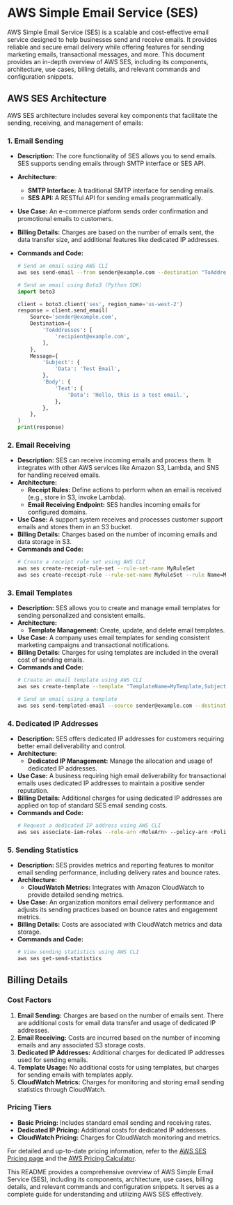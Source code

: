 
# AWS Simple Email Service (SES)

AWS Simple Email Service (SES) is a scalable and cost-effective email service designed to help businesses send and receive emails. It provides reliable and secure email delivery while offering features for sending marketing emails, transactional messages, and more. This document provides an in-depth overview of AWS SES, including its components, architecture, use cases, billing details, and relevant commands and configuration snippets.

## AWS SES Architecture

AWS SES architecture includes several key components that facilitate the sending, receiving, and management of emails:

### 1. Email Sending
   - **Description:** The core functionality of SES allows you to send emails. SES supports sending emails through SMTP interface or SES API.
   - **Architecture:** 
     - **SMTP Interface:** A traditional SMTP interface for sending emails.
     - **SES API:** A RESTful API for sending emails programmatically.
   - **Use Case:** An e-commerce platform sends order confirmation and promotional emails to customers.
   - **Billing Details:** Charges are based on the number of emails sent, the data transfer size, and additional features like dedicated IP addresses.
   - **Commands and Code:**
     ```bash
     # Send an email using AWS CLI
     aws ses send-email --from sender@example.com --destination "ToAddresses=recipient@example.com" --message "Subject={Data=Test},Body={Text={Data=Hello}}" --region us-west-2
     ```

     ```python
     # Send an email using Boto3 (Python SDK)
     import boto3

     client = boto3.client('ses', region_name='us-west-2')
     response = client.send_email(
         Source='sender@example.com',
         Destination={
             'ToAddresses': [
                 'recipient@example.com',
             ],
         },
         Message={
             'Subject': {
                 'Data': 'Test Email',
             },
             'Body': {
                 'Text': {
                     'Data': 'Hello, this is a test email.',
                 },
             },
         },
     )
     print(response)
     ```

### 2. Email Receiving
   - **Description:** SES can receive incoming emails and process them. It integrates with other AWS services like Amazon S3, Lambda, and SNS for handling received emails.
   - **Architecture:** 
     - **Receipt Rules:** Define actions to perform when an email is received (e.g., store in S3, invoke Lambda).
     - **Email Receiving Endpoint:** SES handles incoming emails for configured domains.
   - **Use Case:** A support system receives and processes customer support emails and stores them in an S3 bucket.
   - **Billing Details:** Charges based on the number of incoming emails and data storage in S3.
   - **Commands and Code:**
     ```bash
     # Create a receipt rule set using AWS CLI
     aws ses create-receipt-rule-set --rule-set-name MyRuleSet
     aws ses create-receipt-rule --rule-set-name MyRuleSet --rule Name=MyRule,Recipients=example.com,Actions=[{S3Action={BucketName=my-s3-bucket}}]
     ```

### 3. Email Templates
   - **Description:** SES allows you to create and manage email templates for sending personalized and consistent emails.
   - **Architecture:** 
     - **Template Management:** Create, update, and delete email templates.
   - **Use Case:** A company uses email templates for sending consistent marketing campaigns and transactional notifications.
   - **Billing Details:** Charges for using templates are included in the overall cost of sending emails.
   - **Commands and Code:**
     ```bash
     # Create an email template using AWS CLI
     aws ses create-template --template "TemplateName=MyTemplate,SubjectPart=Hello,HtmlPart=<h1>Hello, {{name}}!</h1>,TextPart=Hello {{name}}"
     
     # Send an email using a template
     aws ses send-templated-email --source sender@example.com --destination "ToAddresses=recipient@example.com" --template MyTemplate --template-data '{"name":"John"}'
     ```

### 4. Dedicated IP Addresses
   - **Description:** SES offers dedicated IP addresses for customers requiring better email deliverability and control.
   - **Architecture:** 
     - **Dedicated IP Management:** Manage the allocation and usage of dedicated IP addresses.
   - **Use Case:** A business requiring high email deliverability for transactional emails uses dedicated IP addresses to maintain a positive sender reputation.
   - **Billing Details:** Additional charges for using dedicated IP addresses are applied on top of standard SES email sending costs.
   - **Commands and Code:**
     ```bash
     # Request a dedicated IP address using AWS CLI
     aws ses associate-iam-roles --role-arn <RoleArn> --policy-arn <PolicyArn>
     ```

### 5. Sending Statistics
   - **Description:** SES provides metrics and reporting features to monitor email sending performance, including delivery rates and bounce rates.
   - **Architecture:** 
     - **CloudWatch Metrics:** Integrates with Amazon CloudWatch to provide detailed sending metrics.
   - **Use Case:** An organization monitors email delivery performance and adjusts its sending practices based on bounce rates and engagement metrics.
   - **Billing Details:** Costs are associated with CloudWatch metrics and data storage.
   - **Commands and Code:**
     ```bash
     # View sending statistics using AWS CLI
     aws ses get-send-statistics
     ```

## Billing Details

### Cost Factors

1. **Email Sending:** Charges are based on the number of emails sent. There are additional costs for email data transfer and usage of dedicated IP addresses.
2. **Email Receiving:** Costs are incurred based on the number of incoming emails and any associated S3 storage costs.
3. **Dedicated IP Addresses:** Additional charges for dedicated IP addresses used for sending emails.
4. **Template Usage:** No additional costs for using templates, but charges for sending emails with templates apply.
5. **CloudWatch Metrics:** Charges for monitoring and storing email sending statistics through CloudWatch.

### Pricing Tiers

- **Basic Pricing:** Includes standard email sending and receiving rates.
- **Dedicated IP Pricing:** Additional costs for dedicated IP addresses.
- **CloudWatch Pricing:** Charges for CloudWatch monitoring and metrics.

For detailed and up-to-date pricing information, refer to the [AWS SES Pricing page](https://aws.amazon.com/ses/pricing/) and the [AWS Pricing Calculator](https://calculator.aws/#/).

This README provides a comprehensive overview of AWS Simple Email Service (SES), including its components, architecture, use cases, billing details, and relevant commands and configuration snippets. It serves as a complete guide for understanding and utilizing AWS SES effectively.
